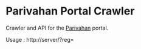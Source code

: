 # Parivahan Portal Crawler

Crawler and API for the [Parivahan](https://parivahan.gov.in "Parivahan by GoI") portal.

Usage : http://server/?reg=<vehicle-registration-number>
